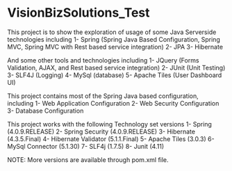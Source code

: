 # VisionBizSolutions_Test

This project is to show the exploration of usage of some Java Serverside technologies including
1- Spring (Spring Java Based Configuration, Spring MVC, Spring MVC with Rest based service integration)
2- JPA
3- Hibernate

And some other tools and technologies including
1- JQuery (Forms Validation, AJAX, and Rest based service integration)
2- JUnit (Unit Testing)
3- SLF4J (Logging)
4- MySql (database)
5- Apache Tiles (User Dashboard UI)

This project contains most of the Spring Java based configuration, including 
1- Web Application Configuration
2- Web Security Configuration
3- Database Configuration

This project works with the following Technology set versions
1- Spring (4.0.9.RELEASE)
2- Spring Security (4.0.9.RELEASE)
3- Hibernate (4.3.5.Final)
4- Hibernate Validator (5.1.1.Final)
5- Apache Tiles (3.0.3)
6- MySql Connector (5.1.30)
7- SLF4j (1.7.5)
8- Junit (4.11)

NOTE: More versions are available through pom.xml file.
